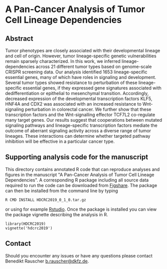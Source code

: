 # A Pan-Cancer Analysis of Tumor Cell Lineage Dependencies

## Abstract

Tumor phenotypes are closely associated with their developmental lineage and cell of origin. However, tumor lineage-specific genetic vulnerabilities remain sparsely characterized. In this work, we inferred lineage-dependencies across 21 different tumor types based on genome-scale CRISPR screening data. Our analysis identified 1653 lineage-specific essential genes, many of which have roles in signaling and development. Several tumor types showed resistance to perturbation of these lineage-specific essential genes, if they expressed gene signatures associated with dedifferentiation or epithelial to mesenchymal transition. Accordingly, decreased expression of the developmental transcription factors KLF5, HNF4A and CDX2 was associated with an increased resistance to Wnt-signaling perturbation in colorectal cancer. We further show that these transcription factors and the Wnt-signalling effector TCF7L2 co-regulate many target genes. Our results suggest that cooperations between mutated signaling pathways and lineage-specific transcription factors mediate the outcome of aberrant signaling activity across a diverse range of tumor lineages. These interactions can determine whether targeted pathway inhibition will be effective in a particular cancer type.

## Supporting analysis code for the manuscript

This directory contains annotated R code that can reproduce analyses and figures in the manuscript "A Pan-Cancer Analysis of Tumor Cell Lineage Dependencies". A corresponding R package including all source data required to run the code can be downloaded from [Figshare](https://figshare.com/s/cb5c58f84e3870817f65). The package can then be installed from the command line by typing 

```{sh}
R CMD INSTALL HDCRC2019_0_1_0.tar.gz
```

or using for example [Rstudio](https://www.rstudio.com/). Once the package is installed you can view the package vignette describing the analysis in R.

```{r}
library(HDCRC2019)
vignette('hdcrc2019')
```

## Contact

Should you encounter any issues or have any questions please contact Benedikt Rauscher <b.rauscher@dkfz.de>.
